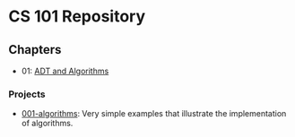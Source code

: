 # CS 101 Repository

## Chapters
* 01: [ADT and Algorithms](01-adt-and-algorithms/README.md)

### Projects
* [001-algorithms](001-algorithms/README.md): Very simple examples that illustrate the implementation of algorithms.
